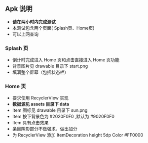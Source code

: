 ## Apk 说明 ##

- **请在两小时内完成测试**
- 本测试包含两个页面( Splash页、Home页)
- 可以上网查询

### Splash 页 ###

- 倒计时完成进入 Home 页和点击直接进入 Home 页功能
- 背景图片见 drawable 目录下 start.png
- 填满整个屏幕（包括状态栏）

### Home 页 ###

- 要求使用 RecyclerView 实现
- **数据源见 assets 目录下 data**
- Item 图标见 drawable 目录下 sun.png
- Item 按下背景色为 #2020F0F0 ,默认为 #9020F0F0
- Item 具有点击效果
- 条目阴影部分不做强求，做出加分
- 为 RecyclerView 添加 ItemDecoration height 5dp Color #FF0000
